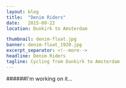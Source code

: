 ```yaml
---
layout: blog
title:  "Denim Riders"
date:   2015-09-22
location: Dunkirk to Amsterdam

thumbnail: denim-float.jpg
banner: denim-float_1920.jpg
excerpt_separator: <!--more-->
headline: Denim Riders
tagline: Cycling from Dunkirk to Amsterdam
---
```

######I'm working on it...

